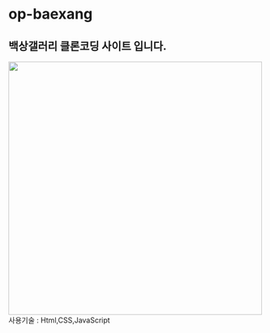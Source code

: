 # op-baexang

## 백상갤러리 클론코딩 사이트 입니다.
<img src="https://user-images.githubusercontent.com/107607247/196354523-5b94d688-7f42-4447-8bbf-813f424d79e3.png"  width="500px">
<div>사용기술 : Html,CSS,JavaScript</div>




